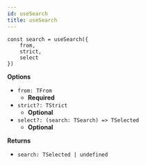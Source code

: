 ```yaml
---
id: useSearch
title: useSearch
---
```


```tsx
const search = useSearch({
    from,
    strict,
    select
})
```

**Options**
- `from: TFrom`
  - **Required**
- `strict?: TStrict`
  - **Optional**
- `select?: (search: TSearch) => TSelected`
  - **Optional**

**Returns**
- `search: TSelected | undefined`
